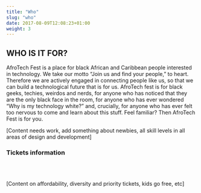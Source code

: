```yaml
---
title: "Who"
slug: "who"
date: 2017-08-09T12:08:23+01:00
weight: 3
---
```


<div class="row">
<div class="col-xs-12 col-md-9 mt-10">

<h2>WHO IS IT FOR?</h2>

<p>AfroTech Fest is a place for black African and Caribbean people interested in technology. We take our motto “Join us and find your people,” to heart. Therefore we are actively engaged in connecting people like us, so that we can build a technological future that is for us. AfroTech fest is for black geeks, techies, weirdos and nerds, for anyone who has noticed that they are the only black face in the room, for anyone who has ever wondered “Why is my technology white?” and, crucially, for anyone who has ever felt too nervous to come and learn about this stuff. Feel familiar? Then AfroTech Fest is for you.</p>


<p>[Content needs work, add something about newbies, all skill levels in all areas of design and development]</p>


<h3> Tickets information</h3>

<br>
<br>

<p>[Content on affordability, diversity and priority tickets, kids go free, etc]</p>
</div>
</div>